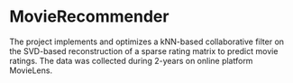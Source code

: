 # MovieRecommender
The project implements and optimizes a kNN-based collaborative filter on the SVD-based reconstruction of a sparse rating matrix to predict movie ratings. The data was collected during 2-years on online platform MovieLens.

